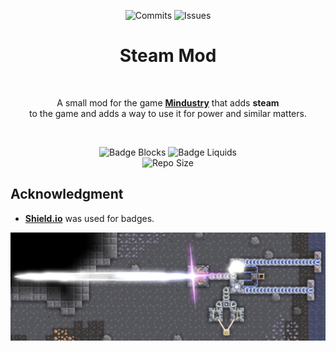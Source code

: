 <div align = center>
  
![Commits]
![Issues]

  # Steam Mod

<br>

A small mod for the game **[Mindustry]** that adds **steam** <br> 
to the game and adds a way to use it for power and similar matters.

<br>

![Badge Blocks]
![Badge Liquids] <br>
![Repo Size]

</div>
  
## Acknowledgment

-   **[Shield.io]** was used for badges.


<div align = center>

![Mod Preview]

<!----------------------------------------------------------------------------->

[Commits]: https://img.shields.io/github/last-commit/oldyezero/steam-mod?label=Commit&style=plastic
[Issues]: https://img.shields.io/github/issues-raw/oldyezero/steam-mod?label=Issues
[Mindustry]: https://github.com/Anuken/Mindustry
[Shield.io]: https://shields.io
[Mod Preview]: github/mod-preview.png

<!----------------------------------[ Badges ]--------------------------------->

[Badge Blocks]: https://img.shields.io/github/directory-file-count/oldyezero/steam-mod/content/blocks?label=Blocks&style=plastic
[Badge Liquids]: https://img.shields.io/github/directory-file-count/oldyezero/steam-mod/content/liquids?label=Liquids&style=plastic
[Repo Size]: https://img.shields.io/github/repo-size/oldyezero/steam-mod?label=Repo%20Size&style=plastic
